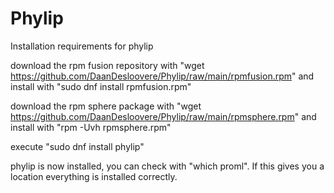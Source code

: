 # Phylip
Installation requirements for phylip

download the rpm fusion repository with "wget https://github.com/DaanDesloovere/Phylip/raw/main/rpmfusion.rpm" and install with "sudo dnf install rpmfusion.rpm"

download the rpm sphere package with "wget https://github.com/DaanDesloovere/Phylip/raw/main/rpmsphere.rpm" and install with "rpm -Uvh rpmsphere.rpm"

execute "sudo dnf install phylip"

phylip is now installed, you can check with "which proml". If this gives you a location everything is installed correctly.

